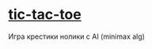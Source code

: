 # <a href="https://tic-tac-toe-blond-one.vercel.app/">tic-tac-toe</a>
Игра крестики нолики с AI (minimax alg)
